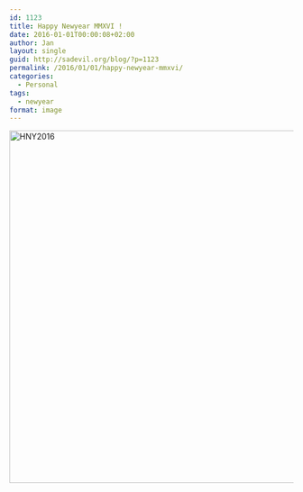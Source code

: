 ```yaml
---
id: 1123
title: Happy Newyear MMXVI !
date: 2016-01-01T00:00:08+02:00
author: Jan
layout: single
guid: http://sadevil.org/blog/?p=1123
permalink: /2016/01/01/happy-newyear-mmxvi/
categories:
  - Personal
tags:
  - newyear
format: image
---
```

<img class="size-large wp-image-1124 aligncenter" src="https://kcore.org/wp-content/uploads/2015/12/HNY2016-1-1024x801.jpg" alt="HNY2016" width="800" height="626" srcset="https://kcore.org/wp-content/uploads/2015/12/HNY2016-1-1024x801.jpg 1024w, https://kcore.org/wp-content/uploads/2015/12/HNY2016-1-300x235.jpg 300w, https://kcore.org/wp-content/uploads/2015/12/HNY2016-1-768x601.jpg 768w, https://kcore.org/wp-content/uploads/2015/12/HNY2016-1-192x150.jpg 192w, https://kcore.org/wp-content/uploads/2015/12/HNY2016-1-150x117.jpg 150w, https://kcore.org/wp-content/uploads/2015/12/HNY2016-1.jpg 1378w" sizes="(max-width: 800px) 100vw, 800px" />